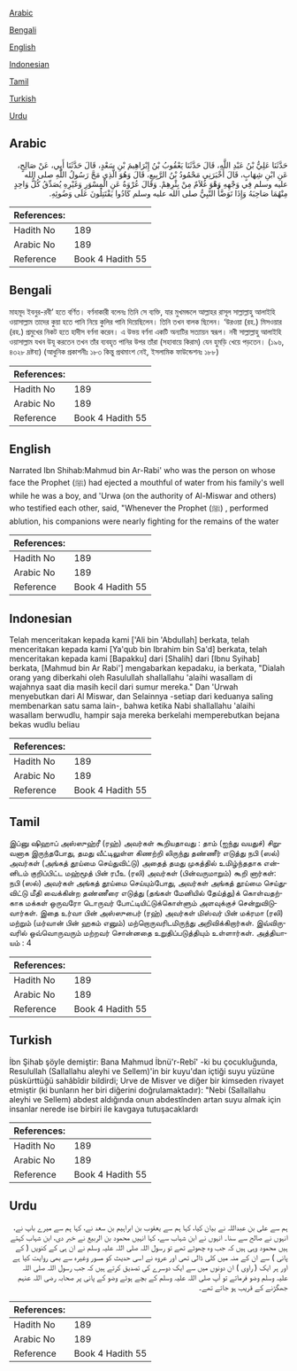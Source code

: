[Arabic](#arabic)

[Bengali](#bengali)

[English](#english)

[Indonesian](#indonesian)

[Tamil](#tamil)

[Turkish](#turkish)

[Urdu](#urdu)

## Arabic


<div dir="rtl" lang="ar" style={{fontSize:'larger',backgroundColor:'#f8f9fa',padding:20}}>
حَدَّثَنَا عَلِيُّ بْنُ عَبْدِ اللَّهِ، قَالَ حَدَّثَنَا يَعْقُوبُ بْنُ إِبْرَاهِيمَ بْنِ سَعْدٍ، قَالَ حَدَّثَنَا أَبِي، عَنْ صَالِحٍ، عَنِ ابْنِ شِهَابٍ، قَالَ أَخْبَرَنِي مَحْمُودُ بْنُ الرَّبِيعِ، قَالَ وَهُوَ الَّذِي مَجَّ رَسُولُ اللَّهِ صلى الله عليه وسلم فِي وَجْهِهِ وَهْوَ غُلاَمٌ مِنْ بِئْرِهِمْ‏.‏ وَقَالَ عُرْوَةُ عَنِ الْمِسْوَرِ وَغَيْرِهِ يُصَدِّقُ كُلُّ وَاحِدٍ مِنْهُمَا صَاحِبَهُ وَإِذَا تَوَضَّأَ النَّبِيُّ صلى الله عليه وسلم كَادُوا يَقْتَتِلُونَ عَلَى وَضُوئِهِ‏.‏
</div>
<div style={{backgroundColor:'#f8f9fa',padding:20, marginBottom: 10}}><table> <thead> <tr> <th>References:</th> <th></th> </tr> </thead> <tbody><tr><td>Hadith No</td><td>189</td></tr><tr><td>Arabic No</td><td>189</td></tr><tr><td>Reference</td><td>Book 4 Hadith 55</td></tr></tbody></table></div>

## Bengali


<div dir="ltr" lang="bn" style={{fontSize:'larger',backgroundColor:'#f8f9fa',padding:20}}>
মাহমূদ ইবনুর-রবী’ হতে বর্ণিত। বর্ণনাকারী বলেনঃ তিনি সে ব্যক্তি, যার মুখমন্ডলে আল্লাহর রাসূল সাল্লাল্লাহু আলাইহি ওয়াসাল্লাম তাদের কুয়া হতে পানি নিয়ে কুলির পানি দিয়েছিলেন। তিনি তখন বালক ছিলেন। ‘উরওয়া (রহ.) মিসওয়ার (রহ.) প্রমুখের নিকট হতে হাদীস বর্ণনা করেন। এ উভয় বর্ণনা একটি অন্যটির সত্যায়ন স্বরূপ। নবী সাল্লাল্লাহু আলাইহি ওয়াসাল্লাম যখন উযূ করতেন তখন তাঁর ব্যবহৃত পানির উপর তাঁরা (সহাবায়ে কিরাম) যেন হুমড়ি খেয়ে পড়তেন। (১৯৬, ৪৩২৮ দ্রষ্টব্য) (আধুনিক প্রকাশনীঃ ১৮৩ কিন্তু প্রথমাংশ নেই, ইসলামিক ফাউন্ডেশনঃ ১৮৮)
</div>
<div style={{backgroundColor:'#f8f9fa',padding:20, marginBottom: 10}}><table> <thead> <tr> <th>References:</th> <th></th> </tr> </thead> <tbody><tr><td>Hadith No</td><td>189</td></tr><tr><td>Arabic No</td><td>189</td></tr><tr><td>Reference</td><td>Book 4 Hadith 55</td></tr></tbody></table></div>

## English


<div dir="ltr" lang="en" style={{fontSize:'larger',backgroundColor:'#f8f9fa',padding:20}}>
Narrated Ibn Shihab:Mahmud bin Ar-Rabi' who was the person on whose face the Prophet (ﷺ) had ejected a mouthful of water from his family's well while he was a boy, and 'Urwa (on the authority of Al-Miswar and others) who testified each other, said, "Whenever the Prophet (ﷺ) , performed ablution, his companions were nearly fighting for the remains of the water
</div>
<div style={{backgroundColor:'#f8f9fa',padding:20, marginBottom: 10}}><table> <thead> <tr> <th>References:</th> <th></th> </tr> </thead> <tbody><tr><td>Hadith No</td><td>189</td></tr><tr><td>Arabic No</td><td>189</td></tr><tr><td>Reference</td><td>Book 4 Hadith 55</td></tr></tbody></table></div>

## Indonesian


<div dir="ltr" lang="id" style={{fontSize:'larger',backgroundColor:'#f8f9fa',padding:20}}>
Telah menceritakan kepada kami ['Ali bin 'Abdullah] berkata, telah menceritakan kepada kami [Ya'qub bin Ibrahim bin Sa'd] berkata, telah menceritakan kepada kami [Bapakku] dari [Shalih] dari [Ibnu Syihab] berkata, [Mahmud bin Ar Rabi'] mengabarkan kepadaku, ia berkata, "Dialah orang yang diberkahi oleh Rasulullah shallallahu 'alaihi wasallam di wajahnya saat dia masih kecil dari sumur mereka." Dan 'Urwah menyebutkan dari Al Miswar, dan Selainnya -setiap dari keduanya saling membenarkan satu sama lain-, bahwa ketika Nabi shallallahu 'alaihi wasallam berwudlu, hampir saja mereka berkelahi memperebutkan bejana bekas wudlu beliau
</div>
<div style={{backgroundColor:'#f8f9fa',padding:20, marginBottom: 10}}><table> <thead> <tr> <th>References:</th> <th></th> </tr> </thead> <tbody><tr><td>Hadith No</td><td>189</td></tr><tr><td>Arabic No</td><td>189</td></tr><tr><td>Reference</td><td>Book 4 Hadith 55</td></tr></tbody></table></div>

## Tamil


<div dir="ltr" lang="ta" style={{fontSize:'larger',backgroundColor:'#f8f9fa',padding:20}}>
இப்னு ஷிஹாப் அஸ்ஸுஹ்ரீ (ரஹ்) அவர்கள் கூறியதாவது : தாம் (ஐந்து வயதுச்) சிறுவனாக இருந்தபோது, தமது வீட்டிலுள்ள கிணற்றி லிருந்து தண்ணீர் எடுத்து நபி (ஸல்) அவர்கள் (அங்கத் தூய்மை செய்துவிட்டு) அதைத் தமது முகத்தில் உமிழ்ந்ததாக என்னிடம் குறிப்பிட்ட மஹ்மூத் பின் ரபீஉ (ரலி) அவர்கள் (பின்வருமாறும்) கூறி னார்கள்: நபி (ஸல்) அவர்கள் அங்கத் தூய்மை செய்யும்போது, அவர்கள் அங்கத் தூய்மை செய்துவிட்டு மீதி வைக்கின்ற தண்ணீரை எடுத்து (தங்கள் மேனியில் தேய்த்து)க் கொள்வதற்காக மக்கள் ஒருவரோ டொருவர் போட்டியிட்டுக்கொள்ளும் அளவுக்குச் சென்றுவிடுவார்கள். இதை உர்வா பின் அஸ்ஸுபைர் (ரஹ்) அவர்கள் மிஸ்வர் பின் மக்ரமா (ரலி) மற்றும் (மர்வான் பின் ஹகம் எனும்) மற்றொருவரிடமிருந்து அறிவிக்கிறார்கள். இவ்விருவரில் ஒவ்வொருவரும் மற்றவர் சொன்னதை உறுதிப்படுத்தியும் உள்ளார்கள். அத்தியாயம் : 4
</div>
<div style={{backgroundColor:'#f8f9fa',padding:20, marginBottom: 10}}><table> <thead> <tr> <th>References:</th> <th></th> </tr> </thead> <tbody><tr><td>Hadith No</td><td>189</td></tr><tr><td>Arabic No</td><td>189</td></tr><tr><td>Reference</td><td>Book 4 Hadith 55</td></tr></tbody></table></div>

## Turkish


<div dir="ltr" lang="tr" style={{fontSize:'larger',backgroundColor:'#f8f9fa',padding:20}}>
İbn Şihab şöyle demiştir: Bana Mahmud İbnü'r-Rebî' -ki bu çocukluğunda, Resulullah (Sallallahu aleyhi ve Sellem)'in bir kuyu'dan içtiği suyu yüzüne püskürttüğü sahâbîdir bildirdi; Urve de Misver ve diğer bir kimseden rivayet etmiştir (ki bunların her biri diğerini doğrulamaktadır): "Nebi (Sallallahu aleyhi ve Sellem) abdest aldığında onun abdestînden artan suyu almak için insanlar nerede ise birbiri ile kavgaya tutuşacaklardı
</div>
<div style={{backgroundColor:'#f8f9fa',padding:20, marginBottom: 10}}><table> <thead> <tr> <th>References:</th> <th></th> </tr> </thead> <tbody><tr><td>Hadith No</td><td>189</td></tr><tr><td>Arabic No</td><td>189</td></tr><tr><td>Reference</td><td>Book 4 Hadith 55</td></tr></tbody></table></div>

## Urdu


<div dir="rtl" lang="ur" style={{fontSize:'larger',backgroundColor:'#f8f9fa',padding:20}}>
ہم سے علی بن عبداللہ نے بیان کیا، کہا ہم سے یعقوب بن ابراہیم بن سعد نے، کہا ہم سے میرے باپ نے، انہوں نے صالح سے سنا۔ انہوں نے ابن شہاب سے، کہا انہیں محمود بن الربیع نے خبر دی، ابن شہاب کہتے ہیں محمود وہی ہیں کہ جب وہ چھوٹے تھے تو رسول اللہ صلی اللہ علیہ وسلم نے ان ہی کے کنویں ( کے پانی ) سے ان کے منہ میں کلی ڈالی تھی اور عروہ نے اسی حدیث کو مسور وغیرہ سے بھی روایت کیا ہے اور ہر ایک ( راوی ) ان دونوں میں سے ایک دوسرے کی تصدیق کرتے ہیں کہ جب رسول اللہ صلی اللہ علیہ وسلم وضو فرماتے تو آپ صلی اللہ علیہ وسلم کے بچے ہوئے وضو کے پانی پر صحابہ رضی اللہ عنہم جھگڑنے کے قریب ہو جاتے تھے۔
</div>
<div style={{backgroundColor:'#f8f9fa',padding:20, marginBottom: 10}}><table> <thead> <tr> <th>References:</th> <th></th> </tr> </thead> <tbody><tr><td>Hadith No</td><td>189</td></tr><tr><td>Arabic No</td><td>189</td></tr><tr><td>Reference</td><td>Book 4 Hadith 55</td></tr></tbody></table></div>
